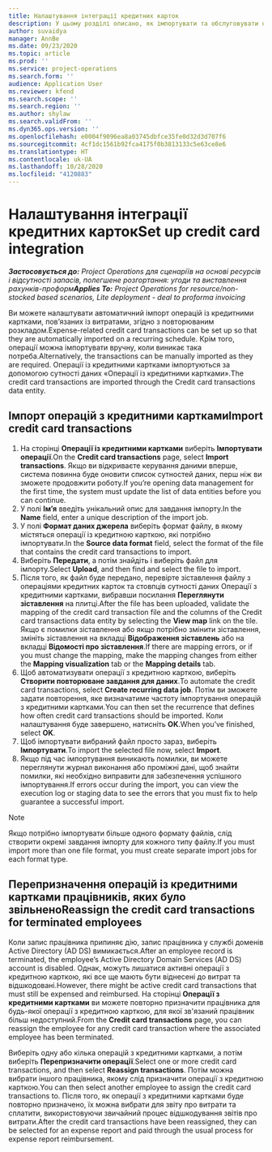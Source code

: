 ```yaml
---
title: Налаштування інтеграції кредитних карток
description: У цьому розділі описано, як імпортувати та обслуговувати операції із кредитними картками, пов'язані з витратами.
author: suvaidya
manager: AnnBe
ms.date: 09/23/2020
ms.topic: article
ms.prod: ''
ms.service: project-operations
ms.search.form: ''
audience: Application User
ms.reviewer: kfend
ms.search.scope: ''
ms.search.region: ''
ms.author: shylaw
ms.search.validFrom: ''
ms.dyn365.ops.version: ''
ms.openlocfilehash: e0004f9096ea8a03745dbfce35fe0d32d3d707f6
ms.sourcegitcommit: 4cf1dc1561b92fca4175f0b3813133c5e63ce8e6
ms.translationtype: HT
ms.contentlocale: uk-UA
ms.lasthandoff: 10/28/2020
ms.locfileid: "4120883"
---
```

# <a name="set-up-credit-card-integration"></a><span data-ttu-id="e402b-103">Налаштування інтеграції кредитних карток</span><span class="sxs-lookup"><span data-stu-id="e402b-103">Set up credit card integration</span></span>

<span data-ttu-id="e402b-104">_**Застосовується до:** Project Operations для сценаріїв на основі ресурсів і відсутності запасів, полегшене розгортання: угоди та виставлення рахунків-проформ_</span><span class="sxs-lookup"><span data-stu-id="e402b-104">_**Applies To:** Project Operations for resource/non-stocked based scenarios, Lite deployment - deal to proforma invoicing_</span></span>

<span data-ttu-id="e402b-105">Ви можете налаштувати автоматичний імпорт операцій із кредитними картками, пов’язаних із витратами, згідно з повторюваним розкладом.</span><span class="sxs-lookup"><span data-stu-id="e402b-105">Expense-related credit card transactions can be set up so that they are automatically imported on a recurring schedule.</span></span> <span data-ttu-id="e402b-106">Крім того, операції можна імпортувати вручну, коли виникає така потреба.</span><span class="sxs-lookup"><span data-stu-id="e402b-106">Alternatively, the transactions can be manually imported as they are required.</span></span> <span data-ttu-id="e402b-107">Операції із кредитними картками імпортуються за допомогою сутності даних «Операції із кредитними картками».</span><span class="sxs-lookup"><span data-stu-id="e402b-107">The credit card transactions are imported through the Credit card transactions data entity.</span></span>

## <a name="import-credit-card-transactions"></a><span data-ttu-id="e402b-108">Імпорт операцій з кредитними картками</span><span class="sxs-lookup"><span data-stu-id="e402b-108">Import credit card transactions</span></span>

1. <span data-ttu-id="e402b-109">На сторінці **Операції із кредитними картками** виберіть **Імпортувати операції**.</span><span class="sxs-lookup"><span data-stu-id="e402b-109">On the **Credit card transactions** page, select **Import transactions**.</span></span> <span data-ttu-id="e402b-110">Якщо ви відкриваєте керування даними вперше, система повинна буде оновити список сутностей даних, перш ніж ви зможете продовжити роботу.</span><span class="sxs-lookup"><span data-stu-id="e402b-110">If you’re opening data management for the first time, the system must update the list of data entities before you can continue.</span></span>
2. <span data-ttu-id="e402b-111">У полі **Ім’я** введіть унікальний опис для завдання імпорту.</span><span class="sxs-lookup"><span data-stu-id="e402b-111">In the **Name** field, enter a unique description of the import job.</span></span>
3. <span data-ttu-id="e402b-112">У полі **Формат даних джерела** виберіть формат файлу, в якому містяться операції із кредитною карткою, які потрібно імпортувати.</span><span class="sxs-lookup"><span data-stu-id="e402b-112">In the **Source data format** field, select the format of the file that contains the credit card transactions to import.</span></span>
4. <span data-ttu-id="e402b-113">Виберіть **Передати**, а потім знайдіть і виберіть файл для імпорту.</span><span class="sxs-lookup"><span data-stu-id="e402b-113">Select **Upload**, and then find and select the file to import.</span></span>
5. <span data-ttu-id="e402b-114">Після того, як файл буде передано, перевірте зіставлення файлу з операціями кредитних карток та стовпців сутності даних Операції з кредитними картками, вибравши посилання **Переглянути зіставлення** на плитці.</span><span class="sxs-lookup"><span data-stu-id="e402b-114">After the file has been uploaded, validate the mapping of the credit card transaction file and the columns of the Credit card transactions data entity by selecting the **View map** link on the tile.</span></span> <span data-ttu-id="e402b-115">Якщо є помилки зіставлення або якщо потрібно змінити зіставлення, змініть зіставлення на вкладці **Відображення зіставлень** або на вкладці **Відомості про зіставлення**.</span><span class="sxs-lookup"><span data-stu-id="e402b-115">If there are mapping errors, or if you must change the mapping, make the mapping changes from either the **Mapping visualization** tab or the **Mapping details** tab.</span></span>
6. <span data-ttu-id="e402b-116">Щоб автоматизувати операції з кредитною карткою, виберіть **Створити повторюване завдання для даних**.</span><span class="sxs-lookup"><span data-stu-id="e402b-116">To automate the credit card transactions, select **Create recurring data job**.</span></span> <span data-ttu-id="e402b-117">Потім ви зможете задати повторення, яке визначатиме частоту імпортування операцій з кредитними картками.</span><span class="sxs-lookup"><span data-stu-id="e402b-117">You can then set the recurrence that defines how often credit card transactions should be imported.</span></span> <span data-ttu-id="e402b-118">Коли налаштування буде завершено, натисніть **OK**.</span><span class="sxs-lookup"><span data-stu-id="e402b-118">When you’ve finished, select **OK**.</span></span>
7. <span data-ttu-id="e402b-119">Щоб імпортувати вибраний файл просто зараз, виберіть **Імпортувати**.</span><span class="sxs-lookup"><span data-stu-id="e402b-119">To import the selected file now, select **Import**.</span></span>
8. <span data-ttu-id="e402b-120">Якщо під час імпортування виникають помилки, ви можете переглянути журнал виконання або проміжні дані, щоб знайти помилки, які необхідно виправити для забезпечення успішного імпортування.</span><span class="sxs-lookup"><span data-stu-id="e402b-120">If errors occur during the import, you can view the execution log or staging data to see the errors that you must fix to help guarantee a successful import.</span></span>

> [!NOTE]
> <span data-ttu-id="e402b-121">Якщо потрібно імпортувати більше одного формату файлів, слід створити окремі завдання імпорту для кожного типу файлу.</span><span class="sxs-lookup"><span data-stu-id="e402b-121">If you must import more than one file format, you must create separate import jobs for each format type.</span></span>

## <a name="reassign-the-credit-card-transactions-for-terminated-employees"></a><span data-ttu-id="e402b-122">Перепризначення операцій із кредитними картками працівників, яких було звільнено</span><span class="sxs-lookup"><span data-stu-id="e402b-122">Reassign the credit card transactions for terminated employees</span></span>

<span data-ttu-id="e402b-123">Коли запис працівника припиняє дію, запис працівника у службі доменів Active Directory (AD DS) вимикається.</span><span class="sxs-lookup"><span data-stu-id="e402b-123">After an employee record is terminated, the employee’s Active Directory Domain Services (AD DS) account is disabled.</span></span> <span data-ttu-id="e402b-124">Однак, можуть лишатися активні операції з кредитною карткою, які все ще мають бути віднесені до витрат та відшкодовані.</span><span class="sxs-lookup"><span data-stu-id="e402b-124">However, there might be active credit card transactions that must still be expensed and reimbursed.</span></span> <span data-ttu-id="e402b-125">На сторінці **Операції з кредитними картками** ви можете повторно призначити працівника для будь-якої операції з кредитною карткою, для якої зв'язаний працівник більш недоступний.</span><span class="sxs-lookup"><span data-stu-id="e402b-125">From the **Credit card transactions** page, you can reassign the employee for any credit card transaction where the associated employee has been terminated.</span></span>

<span data-ttu-id="e402b-126">Виберіть одну або кілька операцій з кредитними картками, а потім виберіть **Перепризначити операції**.</span><span class="sxs-lookup"><span data-stu-id="e402b-126">Select one or more credit card transactions, and then select **Reassign transactions**.</span></span> <span data-ttu-id="e402b-127">Потім можна вибрати іншого працівника, якому слід призначити операції з кредитною карткою.</span><span class="sxs-lookup"><span data-stu-id="e402b-127">You can then select another employee to assign the credit card transactions to.</span></span> <span data-ttu-id="e402b-128">Після того, як операції з кредитними картками буде повторно призначено, їх можна вибрати для звіту про витрати та сплатити, використовуючи звичайний процес відшкодування звітів про витрати.</span><span class="sxs-lookup"><span data-stu-id="e402b-128">After the credit card transactions have been reassigned, they can be selected for an expense report and paid through the usual process for expense report reimbursement.</span></span>
